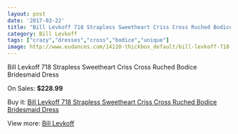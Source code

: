 ```yaml
---
layout: post
date: '2017-03-22'
title: "Bill Levkoff 718 Strapless Sweetheart Criss Cross Ruched Bodice Bridesmaid Dress"
category: Bill Levkoff
tags: ["crazy","dresses","cross","bodice","unique"]
image: http://www.eudances.com/14110-thickbox_default/bill-levkoff-718-strapless-sweetheart-criss-cross-ruched-bodice-bridesmaid-dress.jpg
---
```

Bill Levkoff 718 Strapless Sweetheart Criss Cross Ruched Bodice Bridesmaid Dress

On Sales: **$228.99**
<a href="https://www.eudances.com/en/bill-levkoff/4234-bill-levkoff-718-strapless-sweetheart-criss-cross-ruched-bodice-bridesmaid-dress.html"><amp-img layout="responsive" width="600" height="600" src="//www.eudances.com/14110-thickbox_default/bill-levkoff-718-strapless-sweetheart-criss-cross-ruched-bodice-bridesmaid-dress.jpg" alt="Bill Levkoff 718 Strapless Sweetheart Criss Cross Ruched Bodice Bridesmaid Dress 0" /></a>
<a href="https://www.eudances.com/en/bill-levkoff/4234-bill-levkoff-718-strapless-sweetheart-criss-cross-ruched-bodice-bridesmaid-dress.html"><amp-img layout="responsive" width="600" height="600" src="//www.eudances.com/14111-thickbox_default/bill-levkoff-718-strapless-sweetheart-criss-cross-ruched-bodice-bridesmaid-dress.jpg" alt="Bill Levkoff 718 Strapless Sweetheart Criss Cross Ruched Bodice Bridesmaid Dress 1" /></a>

Buy it: [Bill Levkoff 718 Strapless Sweetheart Criss Cross Ruched Bodice Bridesmaid Dress](https://www.eudances.com/en/bill-levkoff/4234-bill-levkoff-718-strapless-sweetheart-criss-cross-ruched-bodice-bridesmaid-dress.html "Bill Levkoff 718 Strapless Sweetheart Criss Cross Ruched Bodice Bridesmaid Dress")

View more: [Bill Levkoff](https://www.eudances.com/en/57-bill-levkoff "Bill Levkoff")